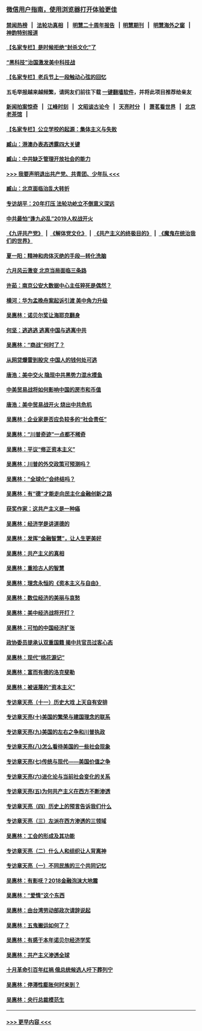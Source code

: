 ### [微信用户指南，使用浏览器打开体验更佳](https://github.com/gfw-breaker/banned-news1/blob/master/indexes/wechat-guide.md?t=0)
#### [禁闻热榜](热点新闻.md?t=0)  &nbsp;&nbsp;|&nbsp;&nbsp; [法轮功真相](https://github.com/gfw-breaker/truth/blob/master/README.md?t=0) &nbsp;&nbsp;|&nbsp;&nbsp; [明慧二十周年报告](https://github.com/gfw-breaker/mh-reports/blob/master/README.md?t=0) &nbsp;&nbsp;|&nbsp;&nbsp;[明慧期刊](https://github.com/gfw-breaker/mh-qikan) &nbsp;&nbsp;|&nbsp;&nbsp; [明慧海外之窗](https://github.com/gfw-breaker/mh-news/blob/master/README.md?t=0) &nbsp;&nbsp;|&nbsp;&nbsp; [神韵特别报道](https://github.com/gfw-breaker/mh-news/blob/master/shenyun.md?t=0)
#### [【名家专栏】是时候拒绝“封杀文化”了](../pages/nsc423/n11814093.md?t=02091233) 
#### [“黑科技”治国激发美中科技战](../pages/nsc423/n11638056.md?t=02091233) 
#### [【名家专栏】老兵节上一段触动心弦的回忆](../pages/nsc423/n11646016.md?t=02091233) 
#### 五毛举报越来越频繁，请网友们前往下载 [一键翻墙软件](https://github.com/gfw-breaker/ssr-accounts)，并将此项目推荐给亲友
#### [新闻拍案惊奇](https://github.com/gfw-breaker/banned-news1/blob/master/pages/link4.md) &nbsp;&nbsp;|&nbsp;&nbsp; [江峰时刻](https://github.com/gfw-breaker/banned-news1/blob/master/pages/link4.md) &nbsp;&nbsp;|&nbsp;&nbsp; [文昭谈古论今](https://github.com/gfw-breaker/banned-news1/blob/master/pages/link4.md) &nbsp;&nbsp;|&nbsp;&nbsp; [天亮时分](https://github.com/gfw-breaker/banned-news1/blob/master/pages/link4.md) &nbsp;&nbsp;|&nbsp;&nbsp; [萧茗看世界](https://github.com/gfw-breaker/banned-news1/blob/master/pages/link4.md) &nbsp;&nbsp;|&nbsp;&nbsp; [北京老茶馆](https://github.com/gfw-breaker/banned-news1/blob/master/pages/link4.md) &nbsp;&nbsp;|&nbsp;&nbsp; 
#### [【名家专栏】公立学校的起源：集体主义与失败](../pages/nsc423/n11601833.md?t=02091233) 
#### [臧山：港澳办表态透露四大关键](../pages/nsc423/n11421628.md?t=02091233) 
#### [臧山：中共缺乏管理开放社会的能力](../pages/nsc423/n11407457.md?t=02091233) 
#### [>>> 我要声明退出共产党、共青团、少年队 <<<](https://github.com/begood0513/goodnews/blob/master/quit/letter.md) 
#### [臧山：北京面临治乱大转折](../pages/nsc423/n11406895.md?t=02091233) 
#### [专访胡平：20年打压 法轮功屹立不倒意义深远](../pages/nsc423/n11398800.md?t=02091233) 
#### [中共最怕“逢九必乱”2019人权战开火](../pages/nsc423/n11385248.md?t=02091233) 
#### [《九评共产党》](https://github.com/begood0513/9ping.md/blob/master/README.md) &nbsp;|&nbsp; [《解体党文化》](../../../../jtdwh.md/blob/master/README.md)  &nbsp;|&nbsp; [《共产主义的终极目的》](../../../../gczydzjmd.md/blob/master/README.md) &nbsp;|&nbsp; [《魔鬼在统治我们的世界》](../../../../mgztzwmdsj.md/blob/master/README.md) 
#### [夏一阳：精神和肉体灭绝的手段—转化洗脑](../pages/nsc423/n11368250.md?t=02091233) 
#### [六月风云激变 北京当局面临三条路](../pages/nsc423/n11313668.md?t=02091233) 
#### [许茹：南京公安大数据中心主任猝死是偶然？](../pages/nsc423/n11064744.md?t=02091233) 
#### [横河：华为孟晚舟案起诉引渡 美中角力升级](../pages/nsc423/n11027230.md?t=02091233) 
#### [吴惠林：诺贝尔奖让海耶克翻身](../pages/nsc423/n10890049.md?t=02091233) 
#### [何坚：逃逃逃 逃离中国与逃离中共](../pages/nsc423/n10592891.md?t=02091233) 
#### [吴惠林：“商战”何时了？](../pages/nsc423/n10573558.md?t=02091233) 
#### [从网贷爆雷到股灾 中国人的钱何处可逃](../pages/nsc423/n10572800.md?t=02091233) 
#### [唐浩：美中交火 隐现中共黑势力混水摸鱼](../pages/nsc423/n10544040.md?t=02091233) 
#### [中美贸易战将如何影响中国的房市和币值](../pages/nsc423/n10543697.md?t=02091233) 
#### [唐浩：美中贸易战开火 烧出中共危机](../pages/nsc423/n10540126.md?t=02091233) 
#### [吴惠林：企业家是否应负较多的“社会责任”](../pages/nsc423/n10535022.md?t=02091233) 
#### [吴惠林：“川普奇迹”一点都不稀奇](../pages/nsc423/n10512808.md?t=02091233) 
#### [吴惠林：平议“修正资本主义”](../pages/nsc423/n10495724.md?t=02091233) 
#### [吴惠林：川普的外交政策可预测吗？](../pages/nsc423/n10462387.md?t=02091233) 
#### [吴惠林：“全球化”会终结吗？](../pages/nsc423/n10452838.md?t=02091233) 
#### [吴惠林：有“德”才能走向民主化金融创新之路](../pages/nsc423/n10432292.md?t=02091233) 
#### [获奖作家：这共产主义是一种癌](../pages/nsc423/n10431541.md?t=02091233) 
#### [吴惠林：经济学是讲道德的](../pages/nsc423/n10398014.md?t=02091233) 
#### [吴惠林：发挥“金融智慧”，让人生更美好](../pages/nsc423/n10375019.md?t=02091233) 
#### [吴惠林：共产主义的真相](../pages/nsc423/n10351394.md?t=02091233) 
#### [吴惠林：重拾古人的智慧](../pages/nsc423/n10337691.md?t=02091233) 
#### [吴惠林：理念永恒的《资本主义与自由》](../pages/nsc423/n10316274.md?t=02091233) 
#### [吴惠林：数位经济的美丽与哀愁](../pages/nsc423/n10292946.md?t=02091233) 
#### [吴惠林：美中经济战将开打？](../pages/nsc423/n10258825.md?t=02091233) 
#### [吴惠林：可怕的中国经济扩张](../pages/nsc423/n10219147.md?t=02091233) 
#### [政协委员提承认双重国籍 揭中共官员过客心态](../pages/nsc423/n10208809.md?t=02091233) 
#### [吴惠林：现代“桃花源记”](../pages/nsc423/n10185234.md?t=02091233) 
#### [吴惠林：富而有德的洛克斐勒](../pages/nsc423/n10142264.md?t=02091233) 
#### [吴惠林：被诬蔑的“资本主义”](../pages/nsc423/n10124816.md?t=02091233) 
#### [专访章天亮（十一）历史大戏 上天自有安排](../pages/nsc423/n10094905.md?t=02091233) 
#### [专访章天亮(十)美国的繁荣与建国理念的联系](../pages/nsc423/n10094899.md?t=02091233) 
#### [专访章天亮(九)美国的左右之争和川普执政](../pages/nsc423/n10094889.md?t=02091233) 
#### [专访章天亮(八)怎么看待美国的一些社会现象](../pages/nsc423/n10094857.md?t=02091233) 
#### [专访章天亮(七)传统与现代——美国价值之争](../pages/nsc423/n10093140.md?t=02091233) 
#### [专访章天亮(六)进化论与当前社会变化的关系](../pages/nsc423/n10092036.md?t=02091233) 
#### [专访章天亮(五)为何共产主义在西方不断渗透](../pages/nsc423/n10083620.md?t=02091233) 
#### [专访章天亮（四）历史上的预言告诉我们什么](../pages/nsc423/n10083606.md?t=02091233) 
#### [专访章天亮（三）左派在西方渗透的三领域](../pages/nsc423/n10081115.md?t=02091233) 
#### [吴惠林：工会的形成及其功能](../pages/nsc423/n10080633.md?t=02091233) 
#### [专访章天亮（二）什么人和组织让人背离神](../pages/nsc423/n10076637.md?t=02091233) 
#### [专访章天亮（一）不同民族的三个共同记忆](../pages/nsc423/n10074188.md?t=02091233) 
#### [吴惠林：有影呒？2018金融泡沫大地震](../pages/nsc423/n10040534.md?t=02091233) 
#### [吴惠林：“爱情”这个东西](../pages/nsc423/n10019423.md?t=02091233) 
#### [吴惠林：由台湾劳动部政次请辞说起](../pages/nsc423/n9979679.md?t=02091233) 
#### [吴惠林：五鬼搬运如何了？](../pages/nsc423/n9925338.md?t=02091233) 
#### [吴惠林：有感于本年诺贝尔经济学奖](../pages/nsc423/n9871883.md?t=02091233) 
#### [吴惠林：共产主义渗透全球](../pages/nsc423/n9812748.md?t=02091233) 
#### [十月革命引百年红祸 俄总统候选人吁下葬列宁](../pages/nsc423/n9810182.md?t=02091233) 
#### [吴惠林：停滞性膨胀何时来到？](../pages/nsc423/n9764136.md?t=02091233) 
#### [吴惠林：央行总裁模范生](../pages/nsc423/n9728134.md?t=02091233) 

----
#### [ >>> 更早内容 <<< ](../indexes/nsc423-earlier.md)
